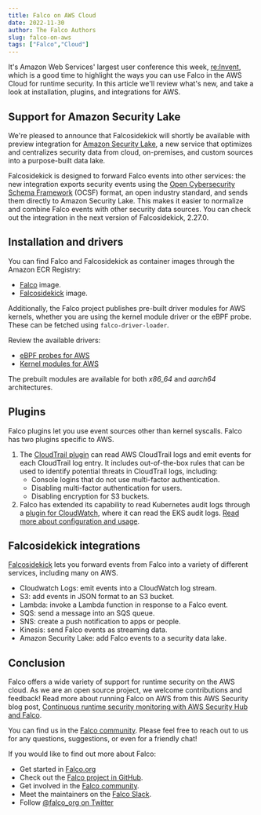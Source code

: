```yaml
---
title: Falco on AWS Cloud
date: 2022-11-30
author: The Falco Authors
slug: falco-on-aws
tags: ["Falco","Cloud"]
---
```


It's Amazon Web Services' largest user conference this week, [re:Invent](https://reinvent.awsevents.com/), which is a good time to highlight the ways you can use Falco in the AWS Cloud for runtime security. In this article we'll review what's new, and take a look at installation, plugins, and integrations for AWS.

## Support for Amazon Security Lake

We're pleased to announce that Falcosidekick will shortly be available with preview integration for [Amazon Security Lake](https://aws.amazon.com/security-lake/), a new service that optimizes and centralizes security data from cloud, on-premises, and custom sources into a purpose-built data lake.

Falcosidekick is designed to forward Falco events into other services: the new integration exports security events using the [Open Cybersecurity Schema Framework](https://schema.ocsf.io) (OCSF) format, an open industry standard, and sends them directly to Amazon Security Lake. This makes it easier to normalize and combine Falco events with other security data sources. You can check out the integration in the next version of Falcosidekick, 2.27.0.

## Installation and drivers

You can find Falco and Falcosidekick as container images through the Amazon ECR Registry:

* [Falco](https://gallery.ecr.aws/falcosecurity/falco) image.
* [Falcosidekick](https://gallery.ecr.aws/falcosecurity/falcosidekick) image.

Additionally, the Falco project publishes pre-built driver modules for AWS kernels, whether you are using the kernel module driver or the eBPF probe. These can be fetched using `falco-driver-loader`.

Review the available drivers:

* [eBPF probes for AWS](https://download.falco.org/driver/site/index.html?lib=3.0.1%2Bdriver&target=all&arch=all&kind=ebpf&search=amazon) 
* [Kernel modules for AWS](https://download.falco.org/driver/site/index.html?lib=3.0.1%2Bdriver&target=all&arch=all&kind=kmod&search=amazon) 

The prebuilt modules are available for both _x86_64_ and _aarch64_ architectures.

## Plugins

Falco plugins let you use event sources other than kernel syscalls. Falco has two plugins specific to AWS.

1. The [CloudTrail plugin](https://falco.org/docs/event-sources/cloudtrail/) can read AWS CloudTrail logs and emit events for each CloudTrail log entry. It includes out-of-the-box rules that can be used to identify potential threats in CloudTrail logs, including:
    * Console logins that do not use multi-factor authentication.
    * Disabling multi-factor authentication for users.
    * Disabling encryption for S3 buckets.
2. Falco has extended its capability to read Kubernetes audit logs through a [plugin for CloudWatch](https://github.com/falcosecurity/plugins/tree/master/plugins/k8saudit-eks), where it can read the EKS audit logs. [Read more about configuration and usage](https://falco.org/blog/k8saudit-eks-plugin/).

## Falcosidekick integrations

[Falcosidekick](https://github.com/falcosecurity/falcosidekick) lets you forward events from Falco into a variety of different services, including many on AWS.

* Cloudwatch Logs: emit events into a CloudWatch log stream.
* S3: add events in JSON format to an S3 bucket.
* Lambda: invoke a Lambda function in response to a Falco event.
* SQS: send a message into an SQS queue.
* SNS: create a push notification to apps or people.
* Kinesis: send Falco events as streaming data.
* Amazon Security Lake: add Falco events to a security data lake.

## Conclusion

Falco offers a wide variety of support for runtime security on the AWS cloud. As we are an open source project, we welcome contributions and feedback! Read more about running Falco on AWS from this AWS Security blog post, [Continuous runtime security monitoring with AWS Security Hub and Falco](https://aws.amazon.com/blogs/security/continuous-runtime-security-monitoring-with-aws-security-hub-and-falco/).

You can find us in the [Falco community](https://github.com/falcosecurity/community). Please feel free to reach out to us for any questions, suggestions, or even for a friendly chat!

If you would like to find out more about Falco:



* Get started in [Falco.org](http://falco.org/)
* Check out the [Falco project in GitHub](https://github.com/falcosecurity/falco).
* Get involved in the [Falco community](https://falco.org/community/).
* Meet the maintainers on the [Falco Slack](https://kubernetes.slack.com/?redir=%2Farchives%2FCMWH3EH32).
* Follow [@falco_org on Twitter](https://twitter.com/falco_org)
